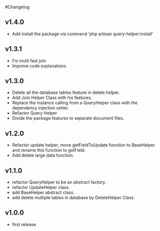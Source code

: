 #Changelog

## v1.4.0
* Add install the package via command 'php artisan query-helper:install'

## v1.3.1
* Fix multi fast join
* Improve code explanations


## v1.3.0
* Delete all the database tables feature in delete helper.
* Add Join Helper Class with his features.
* Replace the instance calling from a QueryHelper class with the dependency injection setter.
* Refactor Query Helper
* Divide the package features to separate document files. 


## v1.2.0
* Refactor update helper, move getFieldToUpdate function to BaseHelper and rename this function to getField.
* Add delete large data function.

## v1.1.0
* refactor QueryHelper to be an abstract factory.
* refactor UpdateHelper class.
* add BaseHelper abstract class.
* add delete multiple tables in database by DeleteHelper Class.

## v1.0.0
* first release



